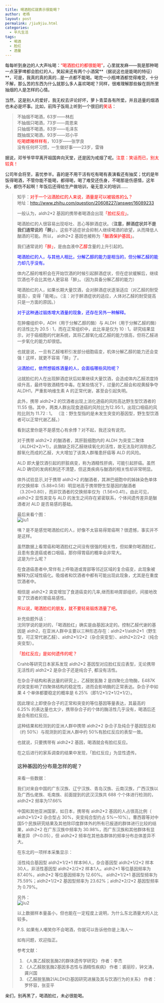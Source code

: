 ```yaml
---
title: 喝酒脸红就表示很能喝？
author: 老杨
layout: post
permalink: /jiu9jiu.html
categories:
  - 平凡生活
tags:
  - 喝酒
  - 脸红
  - 酒量
---
```

每每听到身边的人大声吆喝：<span style="color: #ff0000;">“喝酒脸红的都很能喝”</span>，心里就发麻——我是那种喝一点菠萝啤都会脸红的人，笑起来还有两个小酒窝**（据说这也是能喝的特征）**，可是，我真的真的真的…是一点都不能喝。喝完一小瓶啤酒都觉得难受，十分不解，那么苦的东西为什么就那么多人喜欢喝呢？同样，很难理解那些躲在厕所里抽烟的人是怎样的心情。  


  
当然，这是别人的爱好，我无权去评论好坏，萝卜青菜各有所爱。并且适量的烟酒也未必是坏事。比如，前阵子饭局上听到一个很旧的<span style="color: #ff0000;">笑话</span>：

> 不抽烟不喝酒，63岁——林彪  
> 不抽烟只喝酒，73岁——周恩来  
> 只抽烟不喝酒，83岁——毛泽东  
> 既抽烟又喝酒，93岁——邓小平  
> <span style="color: #ff0000;">吃喝嫖赌样样有</span>，103岁——张学良  
> 没有任何坏习惯，一生做好事——23岁，雷锋 

据说，邓爷爷早早离开祖国奔向天堂，还是因为戒烟了呢。<span style="color: #ff0000;">注意：笑话而已，别太较真！</span>

公司年会将至，喜忧参半。喜的是不用干活有吃有喝有表演看还有抽奖；忧的是年饭得喝酒，不管你能不能喝，都得喝，喝了难受还伤身，不喝那是伤感情，这年头，都伤不起啊！年饭后还得给生产做培训，毫无意义的培训……

> 知乎：<span style="color: #ff0000;">对于一个沾酒脸红的人来说，酒量是可以被锻炼的么？</span>  
> 地址：http://www.zhihu.com/question/20608227/answer/16089233
> 
> 一般认为，aldh2*2 基因的携带者喝酒会出现<span style="color: #ff0000;">「脸红反应」</span>。
> 
> 喝酒脸红的人很容易出现呕吐、恶心等醉酒症状。（**注意，醉酒症状并不是我们通常说的「醉」**）。这些不适症状会抑制人继续喝酒的欲望，从而降低人酗酒的可能。所以， aldh2*2 基因也被称为<span style="color: #ff0000;">「酗酒保护基因」</span>。
> 
> 我们通常说的<span style="color: #ff0000;">「醉」</span>，是由血液中<span style="color: #ff0000;">乙醇</span>含量的上升引起的。
> 
> <span style="color: #0000ff;">喝酒脸红的人，与其他人相比，分解乙醇的能力是相当的，但分解乙醛的能力却几乎没有。</span>
> 
> 体内乙醛的堆积会在开始饮酒的时候引起醉酒症状，但在症状缓解后，继续饮酒也不会比其他人更容易「醉」。（因为具备分解乙醇的能力）
> 
> 喝酒脸红的人，如果长期大量饮酒，会对醉酒症状逐渐适应（对乙醛的耐受提高），变得「能喝」。（注：对于醉酒症状的适应，人体对乙醛的耐受提高只是一方面的原因。）
> 
> <span style="color: #0000ff;">对于这种通过锻炼增大酒量的现象，还存在另外一种解释。</span>
> 
> 在肿瘤组织中，ADH（用于分解乙醇的酶）与 ALDH（用于分解乙醛的酶）的活性比为 20.5 : 1，而在正常组织中，此比率是仅为 10 : 1。研究结果显示，对于癌细胞的代谢系统，其将乙醇氧化成乙醛的能力很高，但将乙醛进一步氧化的能力却很低。
> 
> 也就是说，一旦有乙醛堆积引发部分细胞癌变，机体分解乙醇的能力还会变强！这样，就更不容易「醉」了。
> 
> <span style="color: #0000ff;">沾酒脸红，依然想锻炼酒量的人，会面临哪些风险呢？</span>
> 
> 沾就脸红的人在出现醉酒症状后如果继续大量饮酒，会造成体内乙醛浓度持续升高，最终导致酒精性中毒。在某些情况下，过量的乙醛会和视黄醛争夺 ALDH1，严重影响维生素 A 的正常代谢，甚至会引起失明。
> 
> 此外，携带 aldh2*2 的饮酒者出现上消化道癌的风险高达野生型饮酒者的 11.55 倍。其中，两类人群出现食道癌的风险比为12.95:1，出现口咽癌的风险比则为 11.72 : 1。 （注：野生型指的是未发生突变的基因型，野生型饮酒者可以正常代谢乙醛。）
> 
> 看到这里你是不是感觉心有余悸？对不起，我还没有说完。
> 
> 对于携带 aldh2\*2 的酗酒者，其肝脏细胞内的 ALDH 为突变二聚体（ALDH2\*2/*1）。此酶缺乏将乙醛继续氧化的活性，故无法及时消除由乙醇氧化而成的乙醛，大大增加了该类人群罹患肝癌等 ALD 的风险。 
> 
> ALD 即大量饮酒引起的肝脏病变，称为酒精性肝病，可能引起肝癌。虽然 ALD 确切的发病机制还不清楚，但这类疾病与酗酒的相关性却非常明显。
> 
> 体外试验显示,对于携带 aldh2\*2 的酗酒者，其淋巴细胞中的姊妹染色单体的交换频率（5.88±0.58）明显地高于携带野生型基因的酗酒者（3.20±0.80），而非饮酒者的交换频率仅为（1.56±0.41）。由此可见，aldh2\*2 显性突变与 ALD 的发生之间存在紧密联系，个体间遗传差异是酗酒者对 ALD 是否易感的基础。
> 
> 最后来看个图：  
> ![jiu1][1]
> 
> 咦？是不是感觉喝酒脸红的人，好像不太容易得胃癌啊？很遗憾，事实并不是这样。
> 
> 虽然数据上看胃癌和喝酒脸红之间没有很强的相关性，但如果你喝酒脸红，且患有食道癌或者口咽癌，那你得胃癌的概率会非常大。  
> 这是为什么呢？
> 
> 在食道癌患者中,常伴有上呼吸道或胃部等邻近区域的复合癌变，此现象被解释为区域性癌化。吸烟者和饮酒者中都有可能出现此现象，尤其是在重度饮酒者中。
> 
> 相信是 aldh2*2 突变增加了食道癌变的几率,继而影响胃部组织，间接地改变了饮酒者的胃癌易感性。
> 
> <span style="color: #ff0000;">所以说，喝酒脸红的朋友，就不要轻易锻炼酒量了吧。</span>
> 
> 补充些题外话：  
> 沈同学说的是对的，「喝酒脸红」确实是由基因决定的。控制乙醛代谢的基因是 aldh2，在亚洲人群中主要以三种形态存在：aldh2\*1/aldh2\*1（野生型，可正常代谢乙醛）、aldh2\*1/2\*2（杂合突变型）、aldh2\*2/2\*2（纯合突变型）。
> 
> <span style="color: #ff0000;">「脸红反应」是如何遗传的呢？</span>
> 
> Crahb等研究日本家系发现 aldh2\*2 基因型对应脸红反应表型，无论携带无活性的 aldh2\*2 是杂合子还是纯合子, 都没有活性。
> 
> 在杂合子结构和表达量的研究上，乙醛脱氢酶 2 是四聚化合物酶，E487K 的突变影响了四聚体结构的稳定性，进而会影响酶的正常表达。杂合子中如果 4 个单体都要稳定的概率是 6.25%（即1/2\*1/2\*1/2*1/2）。
> 
> 因此理论上即使杂合子的正常和突变的等位基因等量表达，其最高的 6.25% 的表达量也太少，携带杂合子的个体的酶活性几乎没有，喝酒后还是会有脸红反应。
> 
> 这种结果和检测到的亚洲人群中携带 aldh2*2 杂合子及纯合于基因型总和（约 50%）与观测到的亚洲人群中约 50%有脸红反应的表型一致。
> 
> 也就说，只要携带有 aldh2*2 基因，喝酒就会有脸红反应。
> 
> 在之后进行的家系调查的结果中发现，「脸红反应」为显性遗传。
> 
> ### 这种基因的分布是怎样的呢？
> 
> 来看一些数据：
> 
> 我们对来自中国的广东汉族、辽宁汉族、青岛汉族、云南汉族，广西汉族以及广西仫佬族、毛南族、前面提到的武汉汉族共 688 个个体进行检测的，aldh2*2 频率为17.66% 
> 
> 中国和其他亚洲国家，如日本，携带有 aldh2\*2 基因的人占很高比例（ aldh2\*1/2\*2 杂合型占 30%，突变纯合型约占 5%～10%）。曹西蓉等对中国5个民族研究结果及其他除印度群体外的所有已报道的群体进行比较的结果，aldh2\*2 在广东汉族中频率为 30.98%，而广东汉族和其他群体有显著差异（P<0.05），但 aldh2*2 频率在其他各群体的频率分布总体差异不大。 
> 
> 在东北的一项样本采集显示：
> 
> 活性纯合基因型 aldh2\*1/2\*1 样本96人，杂合基因型 aldh2\*1/2\*2 样本30人，非活性基因型 aldh2\*2/2\*2 样本1人。aldh2\*1 等位基因频率为 87.40%，aldh2\*2 等位基因频率为 12.60%。 aldh2\*1/2\*1 基因型频率为 75.59%；aldh2\*1/2\*2 基因型频率为 23.62%；aldh2\*2/2\*2 基因型频率为 0.79%。
> 
> 另外：  
> ![jiu2][2]
> 
> 以上数据样本量虽小，但也能在一定程度上说明，为什么东北酒量大的人比较多。
> 
> P.S. 如果有人嘲笑你不会喝酒，你就可以告诉他你是上海人～
> 
> 如有问题，欢迎指正。
> 
> 参考文献：  
> 1. 《人类乙醛脱氢酶2的群体遗传学研究》 作者：李杰  
> 2. 《人乙醛脱氢酶2基因多态性与酒精性疾病》 作者：裘丽珍，钟文涛，龚兴国  
> 3. 《乙醛脱氢酶2(ALDH2)基因研究进展及其与饮酒行为的关系》 作者：罗怀容，张亚平 

亲们，别再黑了，喝酒脸红，未必很能喝。

 [1]: http://cyhour.com/wp-content/uploads/2014/01/jiu1.jpg
 [2]: http://cyhour.com/wp-content/uploads/2014/01/jiu2.jpg